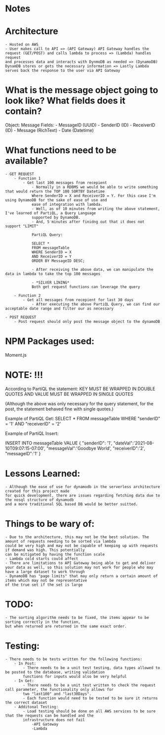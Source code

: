 # Notes

# Architecture 
    - Hosted on AWS
    - User makes call to API => (API Gateway) API Gateway handles the request (GET/POST) and calls lambda to process => (Lambda) handles request 
    and processes data and interacts with DynmoDB as needed => (DynamoDB) DynamDB stores or gets the necessary information => Lastly Lambda serves back the response to the user via API Gateway
    

# What is the message object going to look like? What fields does it contain?
Object: Message
Fields: 
    - MessageID (UUID)
    - SenderID (ID)
    - ReceiverID (ID)
    - Message (RichText)
    - Date (Datetime)

# What functions need to be available?
    - GET REQUEST
        - Function 1 
            - Get last 100 messages from recepient
                - Normally in a RDBMS we would be able to write something that would return the TOP 100 SORTBY Datetime
                Where SenderID = X and ReceiverID = Y. For this case I'm using DynamoDB for the sake of ease of use and 
                ease of integration with lambda. 
                - Well, as of 10 minutes from writing the above statement, I've learned of PartiQL, a Query Language 
                supported by DynamoDB.
                - And, 5 minutes after finidng out that it does not support "LIMIT"

                PartiQL Query:

                SELECT *
                FROM messageTable
                WHERE SenderID = X
                AND ReceiverID = Y
                ORDER BY MessageID DESC;

                - After receiving the above data, we can manipulate the data in lambda to take the top 100 messages

                - *SILVER LINING*
                Both get request functions can leverage the query

        - Function 2 
            - Get all messages from recepient for last 30 days
                - After executing the above PartiQL Query, we can find our acceptable date range and filter our as necessary

    - POST REQUEST
        - Post request should only post the message object to the dynamoDB

# NPM Packages used:
Moment.js



# NOTE: !!!
According to PartiQL the statement:
KEY MUST BE WRAPPED IN DOUBLE QUOTES
AND
VALUE MUST BE WRAPPED IN SINGLE QUOTES

(Although the above was only necessary for the query statement, for the post, the statement behaved fine with 
single quotes.)


Example of PartiQL Get:
SELECT * 
FROM messageTable 
WHERE "senderID" = '1' 
AND "receiverID" = '2'

Example of PartiQL Insert:

INSERT INTO messageTable VALUE {
"senderID": '1',
"dateVal":'2021-08-10T09:07:15-07:00',
"messageVal":'Goodbye World',
"receiverID":'2',
"messageID":'1'
}


# Lessons Learned:
    - Although the ease of use for dynamodb in the serverless architecture created for this project made 
    for quick development, there are issues regarding fetching data due to the nosql structure of dynamodb 
    and a more traditional SQL based DB would be better suitted.

# Things to be wary of:
    - Due to the architecture, this may not be the best solution. The amount of requests needing to be sorted via lambda
    could be very high and may not be capable of keeping up with requests if demand was high. This potentially
    can be mitigated by having the function scale
    - Lambda cold starts could affect 
    - There are limitations to API Gateway being able to get and deliver your data as well, so this solution may not work for people who may have a large dataset to work through
    - DynamoDB has "page limits" that may only return a certain amount of items which may not be representative
    of the true set if the set is large


# TODO:
    - The sorting algorithm needs to be fixed, the items appear to be sorting correctly in the function,
    but when returned are returned in the same exact order. 

# Testing:
    - There needs to be tests written for the following functions:
        - In Post:
            - There needs to be a unit test testing, data types allowed to be posted to the database, writing validation
            functions for inputs would also be very helpful
        - In Get:
            - There needs to be a unit test written to check the request call parameter, the functionality only allows for 
            two "last100" and "last30Days". 
            - Each function would need to be tested to be sure it returns the correct dataset
        - Additonal Testing:
            - Load testing should be done on all AWS services to be sure that the requests can be handled and the 
            infrastructure does not fail
                -API Gateway
                -Lambda
    

    
